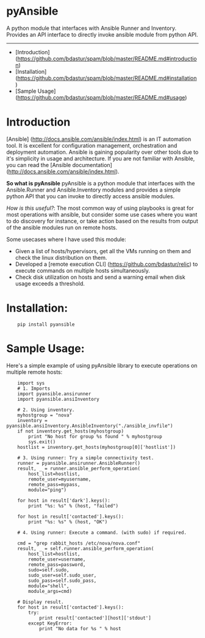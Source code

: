 pyAnsible
=========
A python module that interfaces with Ansible Runner and Inventory. Provides an API interface
to directly invoke ansible module from python API.

--------

+ [Introduction] (https://github.com/bdastur/spam/blob/master/README.md#introduction)
+ [Installation] (https://github.com/bdastur/spam/blob/master/README.md#installation)
+ [Sample Usage] (https://github.com/bdastur/spam/blob/master/README.md#usage)


# Introduction<a name="introduction"></a>
[Ansible] (http://docs.ansible.com/ansible/index.html) is an IT automation tool. It is 
excellent for configuration management, orchestration and deployment automation. Ansible
is gaining popularity over other tools due to it's simplicity in usage and architecture.
If you are not familiar with Ansible, you can read the [Ansible documentation] (http://docs.ansible.com/ansible/index.html).
 
**So what is pyAnsible**
pyAnsible is a python module that interfaces with the Ansible.Runner and Ansible.Inventory modules
and provides a simple python API that you can invoke to directly access ansible modules.

*How is this useful?*: The most common way of using playbooks is great for most operations with ansible, 
but consider some use cases where you want to do discovery for instance, or take action based on the results
from output of the ansible modules run on remote hosts. 

Some usecases where I have used this module:
 - Given a list of hosts/hypervisors, get all the VMs running on them and check the linux distribution on them.
 - Developed a [remote execution CLI] (https://github.com/bdastur/relic) to execute commands on multiple hosts
   simultaneously.
 - Check disk utilization on hosts and send a warning email when disk usage exceeds a threshold. 

# Installation:<a name="installation"></a>

```
    pip install pyansible
```

# Sample Usage:<a name="usage"></a>
Here's a simple example of using pyAnsible library to execute operations on multiple remote hosts:

```
    import sys
    # 1. Imports
    import pyansible.ansirunner
    import pyansible.ansiInventory
    
    # 2. Using inventory.
    myhostgroup = "nova"
    inventory = pyansible.ansiInventory.AnsibleInventory("./ansible_invfile")
    if not inventory.get_hosts(myhostgroup)
        print "No host for group %s found " % myhostgroup
        sys.exit()
    hostlist = inventory.get_hosts(myhostgroup[0]['hostlist'])

    # 3. Using runner: Try a simple connectivity test.
    runner = pyansible.ansirunner.AnsibleRunner()
    result, _ = runner.ansible_perform_operation(
        host_list=hostlist,
        remote_user=myusername,
        remote_pass=mypass,
        module="ping")

    for host in result['dark'].keys():
        print "%s: %s" % (host, "failed")

    for host in result['contacted'].keys():
        print "%s: %s" % (host, "OK")                

    # 4. Using runner: Execute a command. (with sudo) if required.
 
    cmd = "grep rabbit_hosts /etc/nova/nova.conf" 
    result, _ = self.runner.ansible_perform_operation(
        host_list=hostlist,
        remote_user=username,
        remote_pass=password,
        sudo=self.sudo,
        sudo_user=self.sudo_user,
        sudo_pass=self.sudo_pass,
        module="shell",
        module_args=cmd)
  
    # Display result.
    for host in result['contacted'].keys():
        try:
            print result['contacted'][host]['stdout']
        except KeyError:
            print "No data for %s " % host

```

